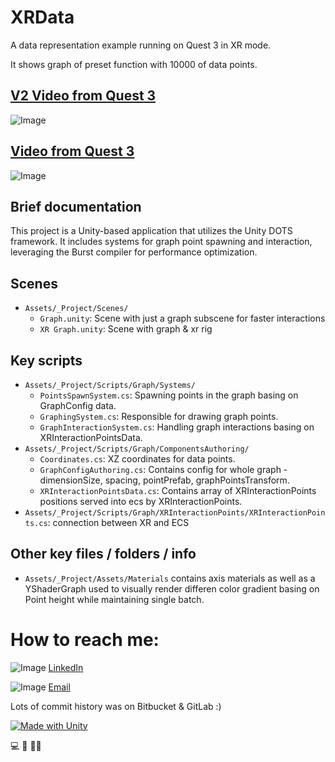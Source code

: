
# XRData

A data representation example running on Quest 3 in XR mode.

It shows graph of preset function with 10000 of data points.


## [V2 Video from Quest 3](https://youtube.com/watch/ZLhM_BuFv7c)

![Image](https://img.youtube.com/vi/ZLhM_BuFv7c/0.jpg)


## [Video from Quest 3](https://www.youtube.com/watch?v=cbMDsphYAmU)

![Image](https://img.youtube.com/vi/cbMDsphYAmU/0.jpg)

## Brief documentation

This project is a Unity-based application that utilizes the Unity DOTS framework. It includes systems for graph point spawning and interaction, leveraging the Burst compiler for performance optimization.


## Scenes

- `Assets/_Project/Scenes/`
  - `Graph.unity`: Scene with just a graph subscene for faster interactions
  - `XR Graph.unity`: Scene with graph & xr rig

## Key scripts

- `Assets/_Project/Scripts/Graph/Systems/`
  - `PointsSpawnSystem.cs`: Spawning points in the graph basing on GraphConfig data.
  - `GraphingSystem.cs`: Responsible for drawing graph points.
  - `GraphInteractionSystem.cs`: Handling graph interactions basing on XRInteractionPointsData.
- `Assets/_Project/Scripts/Graph/ComponentsAuthoring/`
  - `Coordinates.cs`: XZ coordinates for data points.
  - `GraphConfigAuthoring.cs`: Contains config for whole graph - dimensionSize, spacing, pointPrefab, graphPointsTransform.
  - `XRInteractionPointsData.cs`: Contains array of XRInteractionPoints positions served into ecs by XRInteractionPoints.
- `Assets/_Project/Scripts/Graph/XRInteractionPoints/XRInteractionPoints.cs`: connection between XR and ECS


## Other key files / folders / info

- `Assets/_Project/Assets/Materials` contains axis materials as well as a YShaderGraph used to visually render differen color gradient basing on Point height while maintaining single batch.



#
#
#
# How to reach me:

![Image](https://img.shields.io/badge/linkedin-%230077B5.svg?&style=for-the-badge&logo=linkedin&logoColor=white) 
[LinkedIn](https://www.linkedin.com/in/gkiernozek/)

![Image](https://img.shields.io/badge/gmail-%23D14836.svg?&style=for-the-badge&logo=gmail&logoColor=white) 
[Email](mailto:gkiernozek@gmail.com)


Lots of commit history was on Bitbucket & GitLab :)

[![Made with Unity](https://img.shields.io/badge/Made%20with-Unity-57b9d3.svg?style=for-the-badge&logo=unity)](https://unity3d.com)

💻 🤝 👨‍💻

